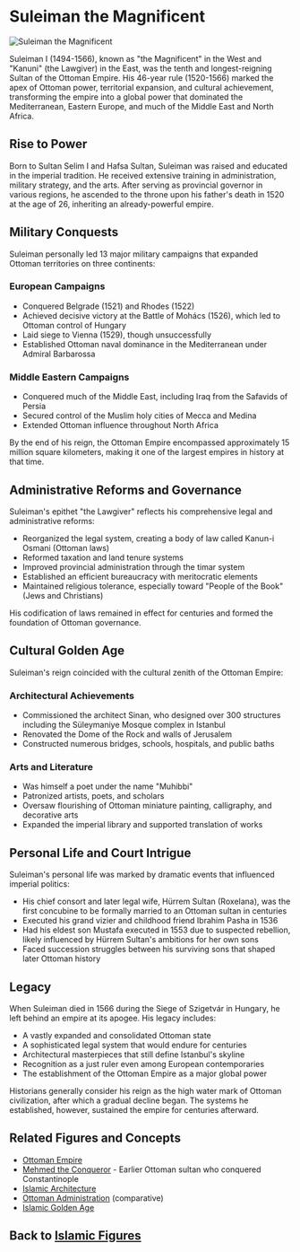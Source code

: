 # Suleiman the Magnificent

![Suleiman the Magnificent](../../images/suleiman.jpg)

Suleiman I (1494-1566), known as "the Magnificent" in the West and "Kanuni" (the Lawgiver) in the East, was the tenth and longest-reigning Sultan of the Ottoman Empire. His 46-year rule (1520-1566) marked the apex of Ottoman power, territorial expansion, and cultural achievement, transforming the empire into a global power that dominated the Mediterranean, Eastern Europe, and much of the Middle East and North Africa.

## Rise to Power

Born to Sultan Selim I and Hafsa Sultan, Suleiman was raised and educated in the imperial tradition. He received extensive training in administration, military strategy, and the arts. After serving as provincial governor in various regions, he ascended to the throne upon his father's death in 1520 at the age of 26, inheriting an already-powerful empire.

## Military Conquests

Suleiman personally led 13 major military campaigns that expanded Ottoman territories on three continents:

### European Campaigns
- Conquered Belgrade (1521) and Rhodes (1522)
- Achieved decisive victory at the Battle of Mohács (1526), which led to Ottoman control of Hungary
- Laid siege to Vienna (1529), though unsuccessfully
- Established Ottoman naval dominance in the Mediterranean under Admiral Barbarossa

### Middle Eastern Campaigns
- Conquered much of the Middle East, including Iraq from the Safavids of Persia
- Secured control of the Muslim holy cities of Mecca and Medina
- Extended Ottoman influence throughout North Africa

By the end of his reign, the Ottoman Empire encompassed approximately 15 million square kilometers, making it one of the largest empires in history at that time.

## Administrative Reforms and Governance

Suleiman's epithet "the Lawgiver" reflects his comprehensive legal and administrative reforms:

- Reorganized the legal system, creating a body of law called Kanun-i Osmani (Ottoman laws)
- Reformed taxation and land tenure systems
- Improved provincial administration through the timar system
- Established an efficient bureaucracy with meritocratic elements
- Maintained religious tolerance, especially toward "People of the Book" (Jews and Christians)

His codification of laws remained in effect for centuries and formed the foundation of Ottoman governance.

## Cultural Golden Age

Suleiman's reign coincided with the cultural zenith of the Ottoman Empire:

### Architectural Achievements
- Commissioned the architect Sinan, who designed over 300 structures including the Süleymaniye Mosque complex in Istanbul
- Renovated the Dome of the Rock and walls of Jerusalem
- Constructed numerous bridges, schools, hospitals, and public baths

### Arts and Literature
- Was himself a poet under the name "Muhibbi"
- Patronized artists, poets, and scholars
- Oversaw flourishing of Ottoman miniature painting, calligraphy, and decorative arts
- Expanded the imperial library and supported translation of works

## Personal Life and Court Intrigue

Suleiman's personal life was marked by dramatic events that influenced imperial politics:

- His chief consort and later legal wife, Hürrem Sultan (Roxelana), was the first concubine to be formally married to an Ottoman sultan in centuries
- Executed his grand vizier and childhood friend Ibrahim Pasha in 1536
- Had his eldest son Mustafa executed in 1553 due to suspected rebellion, likely influenced by Hürrem Sultan's ambitions for her own sons
- Faced succession struggles between his surviving sons that shaped later Ottoman history

## Legacy

When Suleiman died in 1566 during the Siege of Szigetvár in Hungary, he left behind an empire at its apogee. His legacy includes:

- A vastly expanded and consolidated Ottoman state
- A sophisticated legal system that would endure for centuries
- Architectural masterpieces that still define Istanbul's skyline
- Recognition as a just ruler even among European contemporaries
- The establishment of the Ottoman Empire as a major global power

Historians generally consider his reign as the high water mark of Ottoman civilization, after which a gradual decline began. The systems he established, however, sustained the empire for centuries afterward.

## Related Figures and Concepts

- [Ottoman Empire](../history/ottoman_empire.md)
- [Mehmed the Conqueror](./mehmed_conqueror.md) - Earlier Ottoman sultan who conquered Constantinople
- [Islamic Architecture](../practices/mosque_architecture.md)
- [Ottoman Administration](../history/umayyad_administration.md) (comparative)
- [Islamic Golden Age](../history/islamic_golden_age.md)

## Back to [Islamic Figures](./README.md)
